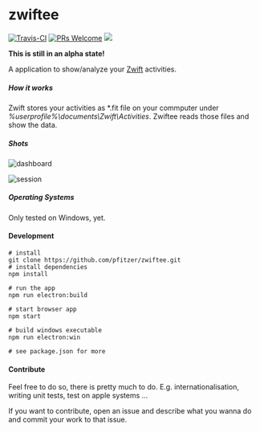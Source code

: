 # zwiftee
[![Travis-CI](https://api.travis-ci.org/pfitzer/zwiftee.svg?branch=master)](https://travis-ci.org/pfitzer/zwiftee) [![PRs Welcome](https://img.shields.io/badge/PRs-welcome-brightgreen.svg?style=flat-square)](http://makeapullrequest.com) [![](https://dependencyci.com/github/pfitzer/zwiftee/badge)](https://dependencyci.com/github/pfitzer/zwiftee)

**This is still in an alpha state!**

A application to show/analyze your [Zwift](https://zwift.com) activities.

##### How it works
Zwift stores your activities as *.fit file on your commputer under *%userprofile%\documents\Zwift\Activities*. Zwiftee reads those files and show the data.

##### Shots
![dashboard]

![session]

##### Operating Systems
Only tested on Windows, yet.

#### Development
````
# install
git clone https://github.com/pfitzer/zwiftee.git
# install dependencies
npm install

# run the app
npm run electron:build

# start browser app
npm start

# build windows executable
npm run electron:win

# see package.json for more
````

#### Contribute
Feel free to do so, there is pretty much to do. E.g. internationalisation, writing unit tests, test on apple systems ...

If you want to contribute, open an issue and describe what you wanna do and commit your work to that issue.

[dashboard]: https://www.mp-development.de/images/zwiftee/zwiftee_dashboard.PNG
[session]: https://www.mp-development.de/images/zwiftee/zwiftee_session.PNG